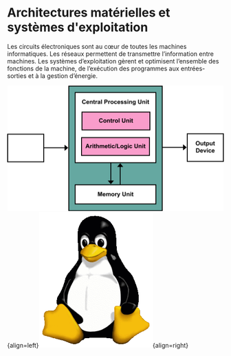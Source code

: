 # Architectures matérielles et systèmes d'exploitation

Les circuits électroniques sont au cœur de toutes les machines informatiques. Les réseaux permettent de transmettre l’information entre machines. Les systèmes d’exploitation gèrent et optimisent l’ensemble des fonctions de la machine, de l’exécution des programmes aux entrées-sorties et à la gestion d’énergie.

![](Von_Neumann_Architecture.svg){align=left}![](Tux.png){align=right} 